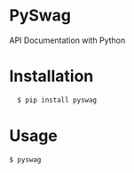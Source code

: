 # PySwag

API Documentation with Python

# Installation
```bash
  $ pip install pyswag
```

# Usage
```bash
$ pyswag
```